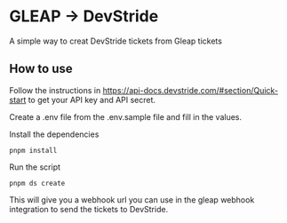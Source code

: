 # GLEAP -> DevStride
A simple way to creat DevStride tickets from Gleap tickets

## How to use
Follow the instructions in https://api-docs.devstride.com/#section/Quick-start to get your API key and API secret.

Create a .env file from the .env.sample file and fill in the values.

Install the dependencies
```
pnpm install
```

Run the script
```
pnpm ds create
```

This will give you a webhook url you can use in the gleap webhook integration to send the tickets to DevStride.
